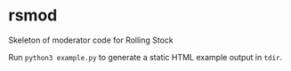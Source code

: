 # rsmod
Skeleton of moderator code for Rolling Stock

Run `python3 example.py` to generate a static HTML example output in `tdir`.
